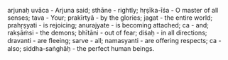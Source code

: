 arjunaḥ uvāca - Arjuna said; sthāne - rightly; hṛṣīka-īśa - O master of all senses; tava - Your; prakīrtyā - by the glories; jagat - the entire world; prahṛṣyati - is rejoicing; anurajyate - is becoming attached; ca - and; rakṣāṁsi - the demons; bhītāni - out of fear; diśaḥ - in all directions; dravanti - are ﬂeeing; sarve - all; namasyanti - are offering respects; ca - also; siddha-saṅghāḥ - the perfect human beings.